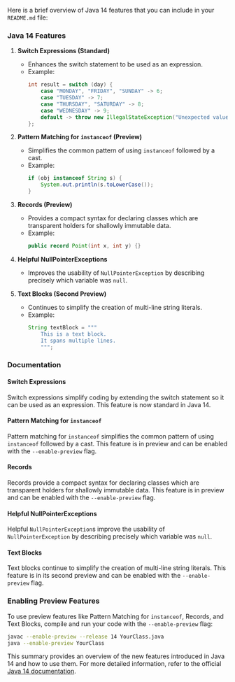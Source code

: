 Here is a brief overview of Java 14 features that you can include in your `README.md` file:

### Java 14 Features

1. **Switch Expressions (Standard)**
   - Enhances the switch statement to be used as an expression.
   - Example:
     ```java
     int result = switch (day) {
         case "MONDAY", "FRIDAY", "SUNDAY" -> 6;
         case "TUESDAY" -> 7;
         case "THURSDAY", "SATURDAY" -> 8;
         case "WEDNESDAY" -> 9;
         default -> throw new IllegalStateException("Unexpected value: " + day);
     };
     ```

2. **Pattern Matching for `instanceof` (Preview)**
   - Simplifies the common pattern of using `instanceof` followed by a cast.
   - Example:
     ```java
     if (obj instanceof String s) {
         System.out.println(s.toLowerCase());
     }
     ```

3. **Records (Preview)**
   - Provides a compact syntax for declaring classes which are transparent holders for shallowly immutable data.
   - Example:
     ```java
     public record Point(int x, int y) {}
     ```

4. **Helpful NullPointerExceptions**
   - Improves the usability of `NullPointerException` by describing precisely which variable was `null`.

5. **Text Blocks (Second Preview)**
   - Continues to simplify the creation of multi-line string literals.
   - Example:
     ```java
     String textBlock = """
         This is a text block.
         It spans multiple lines.
         """;
     ```

### Documentation

#### Switch Expressions
Switch expressions simplify coding by extending the switch statement so it can be used as an expression. This feature is now standard in Java 14.

#### Pattern Matching for `instanceof`
Pattern matching for `instanceof` simplifies the common pattern of using `instanceof` followed by a cast. This feature is in preview and can be enabled with the `--enable-preview` flag.

#### Records
Records provide a compact syntax for declaring classes which are transparent holders for shallowly immutable data. This feature is in preview and can be enabled with the `--enable-preview` flag.

#### Helpful NullPointerExceptions
Helpful `NullPointerException`s improve the usability of `NullPointerException` by describing precisely which variable was `null`.

#### Text Blocks
Text blocks continue to simplify the creation of multi-line string literals. This feature is in its second preview and can be enabled with the `--enable-preview` flag.

### Enabling Preview Features
To use preview features like Pattern Matching for `instanceof`, Records, and Text Blocks, compile and run your code with the `--enable-preview` flag:
```sh
javac --enable-preview --release 14 YourClass.java
java --enable-preview YourClass
```

This summary provides an overview of the new features introduced in Java 14 and how to use them. For more detailed information, refer to the official [Java 14 documentation](https://openjdk.java.net/projects/jdk/14/).
